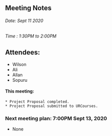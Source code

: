 ## Meeting Notes
###### Date: Sept 11 2020
###### Time : 1:30PM to 2:00PM

## Attendees:
  * Wilson
  * Ali
  * Allan
  * Sopuru

#### This meeting:  
	* Project Proposal completed.
	* Project Proposal submitted to URCourses.

### Next meeting plan: 7:00PM Sept 13, 2020
 * None

